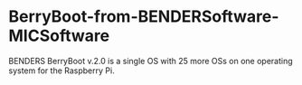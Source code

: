 # BerryBoot-from-BENDERSoftware-MICSoftware
BENDERS BerryBoot v.2.0 is a single OS with 25 more OSs on one operating system for the Raspberry Pi.
